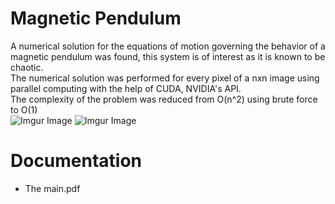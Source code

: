 # Magnetic Pendulum
A numerical solution for the equations of motion governing the behavior of a magnetic pendulum was found, this system is of interest as it is known to be chaotic.  
The numerical solution was performed for every pixel of a nxn image using parallel computing with the help of CUDA, NVIDIA's API.  
The complexity of the problem was reduced from O(n^2) using brute force to O(1)  
![Imgur Image](https://imgur.com/cRJI8Ky.png)
![Imgur Image](https://imgur.com/6BFZDp2.png)
# Documentation
* The main.pdf  
